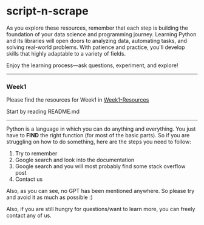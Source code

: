 # script-n-scrape

As you explore these resources, remember that each step is building the foundation of your data science and programming journey. Learning Python and its libraries will open doors to analyzing data, automating tasks, and solving real-world problems. With patience and practice, you'll develop skills that highly adaptable to a variety of fields.

Enjoy the learning process—ask questions, experiment, and explore!

---
### Week1 

Please find the resources for Week1 in [Week1-Resources](./Week1-Resources)

Start by reading README.md

---

Python is a language in which you can do anything and everything. You just have to <b>FIND</b> the right function (for most of the basic parts). So if you are struggling on how to do something, here are the steps you need to follow:
  <ol>
  <li>Try to remember</li>
  <li>Google search and look into the documentation</li>
  <li>Google search and you will most probably find some stack overflow post</li>
  <li>Contact us</li>
  </ol>
  Also, as you can see, no GPT has been mentioned anywhere. So please try and avoid it as much as possible :)

Also, if you are still hungry for questions/want to learn more, you can freely contact any of us.


